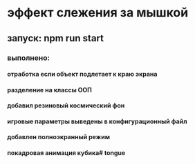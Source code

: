 # эффект слежения за мышкой
## запуск: npm run start

### выполнено: 
#### отработка если объект подлетает к краю экрана
#### разделение на классы ООП
#### добавил резиновый космический фон
#### игровые параметры выведены в конфигурационный файл
#### добавлен полноэкранный режим
#### покадровая анимация кубика#   t o n g u e  
 